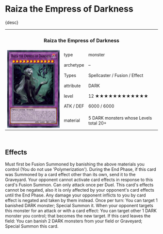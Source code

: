 # Raiza the Empress of Darkness

{desc}


<table>
  <tr>
    <th colspan="3"> <h3> Raiza the Empress of Darkness </h3> </th>
  </tr>
  <tr>
    <td rowspan="7"> <img src="../../../.assets/cards/fusion/Raiza.PNG" width="360px"> </td>
    <td> type </td>
    <td> monster </td>
  </tr>
  <tr>
    <td> archetype </td>
    <td> – </td>
  </tr>
  <tr>
    <td> Types </td>
    <td> Spellcaster / Fusion / Effect </td>
  </tr>
  <tr>
    <td> attribute </td>
    <td> DARK </td>
  </tr>
  <tr>
    <td> level </td>
    <td> 12 ★★★★★★★★★★★★ </td>
  </tr>
  <tr>
    <td> ATK / DEF </td>
    <td> 6000 / 6000 </td>
  </tr>
  <tr>
    <td> material </td>
    <td> 5 DARK monsters whose Levels total 20+ </td>
  </tr>
</table>


<br>


## Effects

Must first be Fusion Summoned by banishing the above materials you control (You do not use 'Polymerization'). During the End Phase, if this card was Summoned by a card effect other than its own, send it to the Graveyard. Your opponent cannot activate card effects in response to this card's Fusion Summon. Can only attack once per Duel. This card's effects cannot be negated, also it is only affected by your opponent's card effects until the End Phase. Any damage your opponent inflicts to you by card effect is negated and taken by them instead. Once per turn: You can target 1 banished DARK monster; Special Summon it. When your opponent targets this monster for an attack or with a card effect: You can target other 1 DARK monster you control; that becomes the new target. If this card leaves the field: You can banish 2 DARK monsters from your field or Graveyard; Special Summon this card.
